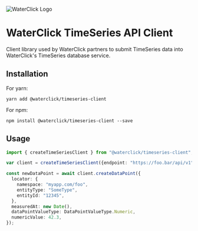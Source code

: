 ![WaterClick Logo](https://waterclick.github.io/images/waterclick-logo-square-128x128.png)

# WaterClick TimeSeries API Client

Client library used by WaterClick partners to submit TimeSeries
data into WaterClick's TimeSeries database service.

## Installation

For yarn:
```shell
yarn add @waterclick/timeseries-client
```

For npm:
```shell
npm install @waterclick/timeseries-client --save
```

## Usage

```typescript
import { createTimeSeriesClient } from "@waterclick/timeseries-client";

var client = createTimeSeriesClient({endpoint: "https://foo.bar/api/v1"});

const newDataPoint = await client.createDataPoint({
  locator: {
    namespace: "myapp.com/foo",
    entityType: "SomeType",
    entityId: "12345",
  },
  measuredAt: new Date(),
  dataPointValueType: DataPointValueType.Numeric,
  numericValue: 42.3,
});
```
